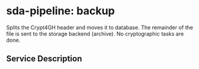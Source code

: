 # sda-pipeline: backup

Splits the Crypt4GH header and moves it to database. The remainder of the file
is sent to the storage backend (archive). No cryptographic tasks are done.

## Service Description
